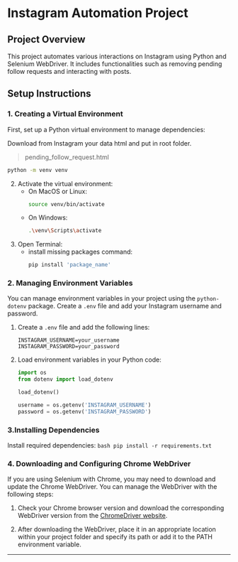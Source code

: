# Instagram Automation Project
## Project Overview
This project automates various interactions on Instagram using Python and Selenium WebDriver. It includes functionalities such as removing pending follow requests and interacting with posts.

## Setup Instructions

### 1. Creating a Virtual Environment

First, set up a Python virtual environment to manage dependencies:

Download from Instagram your data html and put in root folder.

> pending_follow_request.html

```bash
python -m venv venv
  ```

2. Activate the virtual environment:
    - On MacOS or Linux:
        ```bash
        source venv/bin/activate
        ```
    - On Windows:
        ```bash
        .\venv\Scripts\activate
        ```
3. Open Terminal:
   - install missing packages command:
        ```bash
        pip install 'package_name'
      ```
     
### 2. Managing Environment Variables

You can manage environment variables in your project using the `python-dotenv` package. Create a `.env` file and add your Instagram username and password.

1. Create a `.env` file and add the following lines:
    ```
    INSTAGRAM_USERNAME=your_username
    INSTAGRAM_PASSWORD=your_password
    ```

2. Load environment variables in your Python code:
    ```python
    import os
    from dotenv import load_dotenv

    load_dotenv()

    username = os.getenv('INSTAGRAM_USERNAME')
    password = os.getenv('INSTAGRAM_PASSWORD')
    ```
### 3.Installing Dependencies


Install required dependencies:
    ```bash
    pip install -r requirements.txt
    ```

### 4. Downloading and Configuring Chrome WebDriver

If you are using Selenium with Chrome, you may need to download and update the Chrome WebDriver. You can manage the WebDriver with the following steps:

1. Check your Chrome browser version and download the corresponding WebDriver version from the [ChromeDriver website](https://sites.google.com/a/chromium.org/chromedriver/downloads).

2. After downloading the WebDriver, place it in an appropriate location within your project folder and specify its path or add it to the PATH environment variable.

---